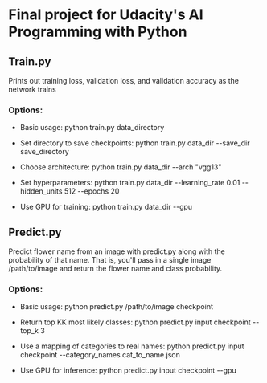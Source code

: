 # Final project for Udacity's AI Programming with Python

## Train.py
Prints out training loss, validation loss, and validation accuracy as the network trains

### Options:

* Basic usage: python train.py data_directory


* Set directory to save checkpoints: python train.py data_dir --save_dir save_directory

* Choose architecture: python train.py data_dir --arch "vgg13"

* Set hyperparameters: python train.py data_dir --learning_rate 0.01 --hidden_units 512 --epochs 20

* Use GPU for training: python train.py data_dir --gpu

## Predict.py
Predict flower name from an image with predict.py along with the probability of that name. That is, you'll pass in a single image /path/to/image and return the flower name and class probability.

### Options:

* Basic usage: python predict.py /path/to/image checkpoint

* Return top KK most likely classes: python predict.py input checkpoint --top_k 3

* Use a mapping of categories to real names: python predict.py input checkpoint --category_names cat_to_name.json

* Use GPU for inference: python predict.py input checkpoint --gpu